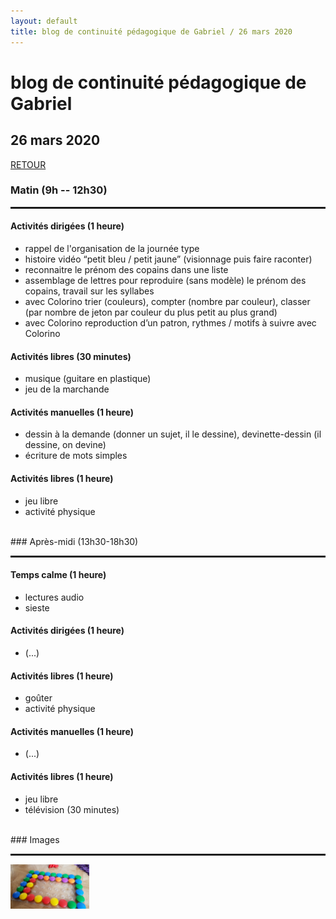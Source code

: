 ```yaml
---
layout: default
title: blog de continuité pédagogique de Gabriel / 26 mars 2020
---
```


<div class="starter-template">
    <h1>blog de continuité pédagogique de Gabriel</h1>
    <h2>26 mars 2020</h2>
</div>

[RETOUR](..)

### Matin (9h -- 12h30)
<HR style="border-top: 2px solid;">

#### <span class ="label label-success"><i class="glyphicon glyphicon-pencil"></i> Activités dirigées (1 heure)</span>

- rappel de l'organisation de la journée type
- histoire vidéo “petit bleu / petit jaune” (visionnage puis faire raconter)
- reconnaitre le prénom des copains dans une liste
- assemblage de lettres pour reproduire (sans modèle) le prénom des copains, travail sur les syllabes
- avec Colorino trier (couleurs), compter (nombre par couleur), classer (par nombre de jeton par couleur du plus petit au plus grand)
- avec Colorino reproduction d’un patron, rythmes / motifs à suivre avec Colorino

#### <span class ="label label-success"><i class="glyphicon glyphicon-send"></i> Activités libres (30 minutes)</span>

- musique (guitare en plastique)
- jeu de la marchande

#### <span class ="label label-success"><i class="glyphicon glyphicon-scissors"></i> Activités manuelles (1 heure)</span>

- dessin à la demande (donner un sujet, il le dessine), devinette-dessin (il dessine, on devine)
- écriture de mots simples

#### <span class ="label label-success"><i class="glyphicon glyphicon-send"></i> Activités libres (1 heure)</span>

- jeu libre
- activité physique

<BR>
### Après-midi (13h30-18h30)
<HR style="border-top: 2px solid;">

#### <span class ="label label-success"><i class="glyphicon glyphicon-bed"></i> Temps calme (1 heure)</span>

- lectures audio
- sieste

#### <span class ="label label-success"><i class="glyphicon glyphicon-pencil"></i> Activités dirigées (1 heure)</span>

- (...)

#### <span class ="label label-success"><i class="glyphicon glyphicon-send"></i> Activités libres (1 heure)</span>

- goûter
- activité physique

#### <span class ="label label-success"><i class="glyphicon glyphicon-scissors"></i> Activités manuelles (1 heure)</span>

- (...)

#### <span class ="label label-success"><i class="glyphicon glyphicon-send"></i> Activités libres (1 heure)</span>

- jeu libre
- télévision (30 minutes)

<BR>
### Images
<HR style="border-top: 2px solid;">

<A HREF="/gabriel/images/20200326-1.jpg"><IMG SRC="/gabriel/images/20200326-1.jpg" width="25%"></A>


